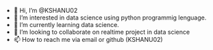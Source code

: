 - 👋 Hi, I’m @KSHANU02
- 👀 I’m interested in data science using python programmig lenguage.
- 🌱 I’m currently learning data science.
- 💞️ I’m looking to collaborate on realtime project in data science
- 📫 How to reach me via email or github (KSHANU02) 

<!---
KSHANU02/KSHANU02 is a ✨ special ✨ repository because its `README.md` (this file) appears on your GitHub profile.
You can click the Preview link to take a look at your changes.
--->
